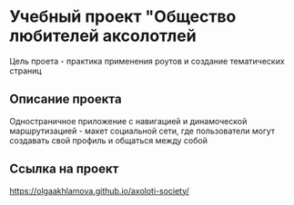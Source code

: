 # Учебный проект "Общество любителей аксолотлей

Цель проета - практика применения роутов и создание тематических страниц

## Описание проекта

Одностраничное приложение с навигацией и динамоческой маршрутизацией - макет социальной сети, где пользователи могут создавать свой профиль и общаться между собой

## Ссылка на проект

https://olgaakhlamova.github.io/axoloti-society/

